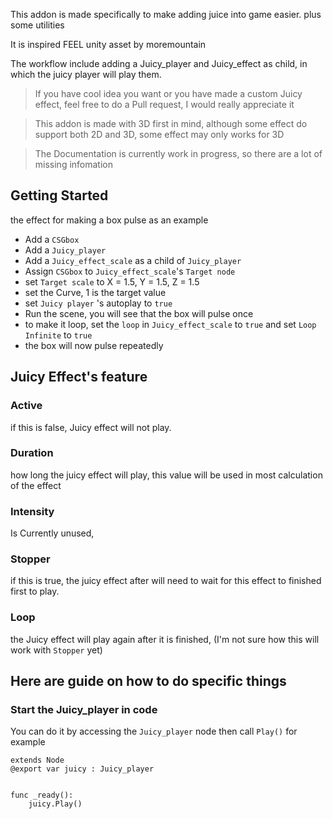 
This addon is made specifically to make adding juice into game easier.
plus some utilities

It is inspired FEEL unity asset by moremountain

The workflow include adding a Juicy_player and Juicy_effect as child, in which the juicy player will play them.

> If you have cool idea you want or you have made a custom Juicy effect, feel free to do a Pull request, I would really appreciate it


> This addon is made with 3D first in mind, although some effect do support both 2D and 3D, some effect may only works for 3D 

> The Documentation is currently work in progress, so there are a lot of missing infomation


## Getting Started
the effect for making a box pulse as an example
- Add a `CSGbox`
- Add a `Juicy_player`
- Add a `Juicy_effect_scale` as a child of `Juicy_player`
- Assign `CSGbox` to `Juicy_effect_scale`'s `Target node`
- set `Target scale` to X = 1.5, Y = 1.5, Z = 1.5
- set the Curve, 1 is the target value
- set `Juicy player` 's autoplay to `true`
- Run the scene, you will see that the box will pulse once
- to make it loop, set the `loop` in `Juicy_effect_scale` to `true` and set `Loop Infinite` to `true`
- the box will now pulse repeatedly

## Juicy Effect's feature

### Active
if this is false, Juicy effect will not play.

### Duration
how long the juicy effect will play, this value will be used in most calculation of the effect

### Intensity
Is Currently unused,

### Stopper
if this is true, the juicy effect after will need to wait for this effect to finished first to play.

### Loop
the Juicy effect will play again after it is finished, (I'm not sure how this will work with `Stopper` yet)





## Here are guide on how to do specific things
### Start the Juicy_player in code
You can do it by accessing the `Juicy_player` node then call `Play()`
for example

```
extends Node
@export var juicy : Juicy_player


func _ready():
	juicy.Play()

```

